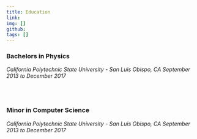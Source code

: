 ```yaml
---
title: Education
link: 
img: []
github: 
tags: []
---
```


### Bachelors in Physics

_California Polytechnic State University - San Luis Obispo, CA_
_September 2013 to December 2017_  

<br></br>

### Minor in Computer Science

_California Polytechnic State University - San Luis Obispo, CA_
_September 2013 to December 2017_  